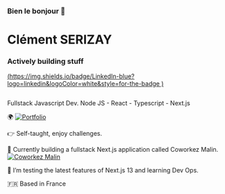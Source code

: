 ### Bien le bonjour 👋

# Clément SERIZAY
### Actively building stuff

[(https://img.shields.io/badge/LinkedIn-blue?logo=linkedin&logoColor=white&style=for-the-badge
)](https://www.linkedin.com/in/cl%C3%A9ment-serizay-044911262/) 

<img src="https://komarev.com/ghpvc/?username=your-github-username&style=flat-square&color=blue" alt=""/>


Fullstack Javascript Dev.
Node JS - React - Typescript - Next.js

🌍 [![Portfolio](https://img.shields.io/badge/-Portfolio-blue)](https://www.clementserizay.com/) 

:point_right: Self-taught, enjoy challenges.

:rocket: Currently building a fullstack Next.js application called Coworkez Malin. [![Coworkez Malin](https://img.shields.io/badge/CoworkezMalin-yellow)](https://www.coworkezmalin.com/)

:book: I’m testing the latest features of Next.js 13 and learning Dev Ops. 

:fr: Based in France
